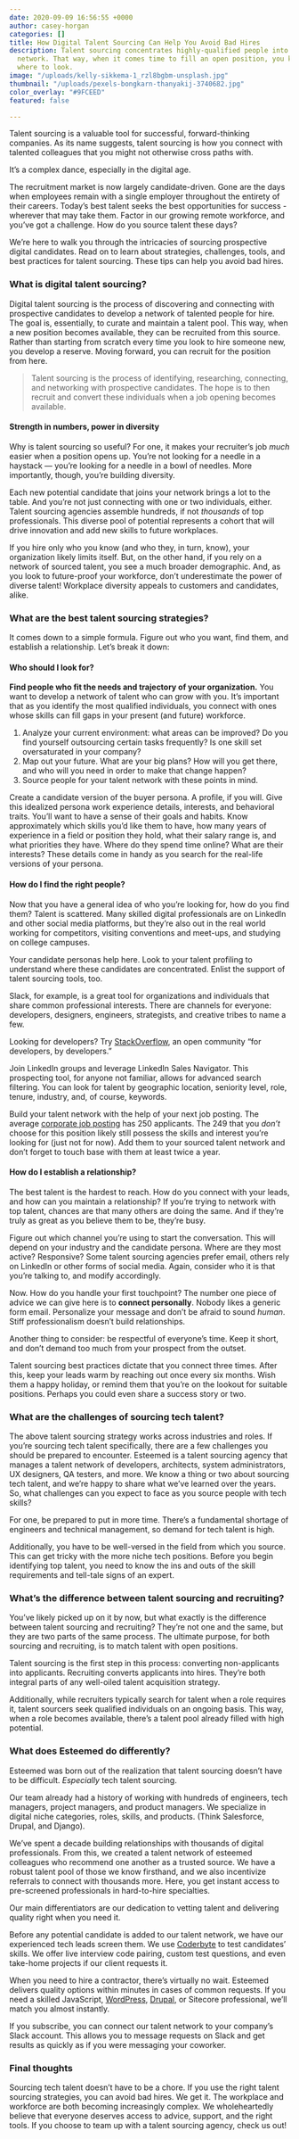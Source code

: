 ```yaml
---
date: 2020-09-09 16:56:55 +0000
author: casey-horgan
categories: []
title: How Digital Talent Sourcing Can Help You Avoid Bad Hires
description: Talent sourcing concentrates highly-qualified people into a single talent
  network. That way, when it comes time to fill an open position, you know exactly
  where to look.
image: "/uploads/kelly-sikkema-1_rzl8bgbm-unsplash.jpg"
thumbnail: "/uploads/pexels-bongkarn-thanyakij-3740682.jpg"
color_overlay: "#9FCEED"
featured: false

---
```

Talent sourcing is a valuable tool for successful, forward-thinking companies. As its name suggests, talent sourcing is how you connect with talented colleagues that you might not otherwise cross paths with.

It’s a complex dance, especially in the digital age.

The recruitment market is now largely candidate-driven. Gone are the days when employees remain with a single employer throughout the entirety of their careers. Today’s best talent seeks the best opportunities for success - wherever that may take them. Factor in our growing remote workforce, and you’ve got a challenge. How do you source talent these days?

We’re here to walk you through the intricacies of sourcing prospective digital candidates. Read on to learn about strategies, challenges, tools, and best practices for talent sourcing. These tips can help you avoid bad hires.

### What is digital talent sourcing?

Digital talent sourcing is the process of discovering and connecting with prospective candidates to develop a network of talented people for hire. The goal is, essentially, to curate and maintain a talent pool. This way, when a new position becomes available, they can be recruited from this source. Rather than starting from scratch every time you look to hire someone new, you develop a reserve. Moving forward, you can recruit for the position from here.

> Talent sourcing is the process of identifying, researching, connecting, and networking with prospective candidates. The hope is to then recruit and convert these individuals when a job opening becomes available.

#### Strength in numbers, power in diversity

Why is talent sourcing so useful? For one, it makes your recruiter’s job _much_ easier when a position opens up. You’re not looking for a needle in a haystack — you’re looking for a needle in a bowl of needles. More importantly, though, you’re building diversity. 

Each new potential candidate that joins your network brings a lot to the table. And you’re not just connecting with one or two individuals, either. Talent sourcing agencies assemble hundreds, if not _thousands_ of top professionals. This diverse pool of potential represents a cohort that will drive innovation and add new skills to future workplaces.

If you hire only who you know (and who they, in turn, know), your organization likely limits itself. But, on the other hand, if you rely on a network of sourced talent, you see a much broader demographic. And, as you look to future-proof your workforce, don’t underestimate the power of diverse talent! Workplace diversity appeals to customers and candidates, alike.

### What are the best talent sourcing strategies?

It comes down to a simple formula. Figure out who you want, find them, and establish a relationship. Let’s break it down:

#### Who should I look for?

**Find people who fit the needs and trajectory of your organization.** You want to develop a network of talent who can grow with you. It’s important that as you identify the most qualified individuals, you connect with ones whose skills can fill gaps in your present (and future) workforce.

1. Analyze your current environment: what areas can be improved? Do you find yourself outsourcing certain tasks frequently? Is one skill set oversaturated in your company?
2. Map out your future. What are your big plans? How will you get there, and who will you need in order to make that change happen?
3. Source people for your talent network with these points in mind.

Create a candidate version of the buyer persona. A profile, if you will. Give this idealized persona work experience details, interests, and behavioral traits. You’ll want to have a sense of their goals and habits. Know approximately which skills you’d like them to have, how many years of experience in a field or position they hold, what their salary range is, and what priorities they have. Where do they spend time online? What are their interests? These details come in handy as you search for the real-life versions of your persona.

#### How do I find the right people?

Now that you have a general idea of who you’re looking for, how do you find them? Talent is scattered. Many skilled digital professionals are on LinkedIn and other social media platforms, but they’re also out in the real world working for competitors, visiting conventions and meet-ups, and studying on college campuses.

Your candidate personas help here. Look to your talent profiling to understand where these candidates are concentrated. Enlist the support of talent sourcing tools, too.

Slack, for example, is a great tool for organizations and individuals that share common professional interests. There are channels for everyone: developers, designers, engineers, strategists, and creative tribes to name a few.

Looking for developers? Try [StackOverflow](https://stackoverflow.com/), an open community “for developers, by developers.”

Join LinkedIn groups and leverage LinkedIn Sales Navigator. This prospecting tool, for anyone not familiar, allows for advanced search filtering. You can look for talent by geographic location, seniority level, role, tenure, industry, and, of course, keywords.

Build your talent network with the help of your next job posting. The average [corporate job posting](https://zety.com/blog/hr-statistics) has 250 applicants. The 249 that you _don’t_ choose for this position likely still possess the skills and interest you’re looking for (just not for now). Add them to your sourced talent network and don’t forget to touch base with them at least twice a year.

#### How do I establish a relationship?

The best talent is the hardest to reach. How do you connect with your leads, and how can you maintain a relationship? If you’re trying to network with top talent, chances are that many others are doing the same. And if they’re truly as great as you believe them to be, they’re busy.

Figure out which channel you’re using to start the conversation. This will depend on your industry and the candidate persona. Where are they most active? Responsive? Some talent sourcing agencies prefer email, others rely on LinkedIn or other forms of social media. Again, consider who it is that you’re talking to, and modify accordingly.

Now. How do you handle your first touchpoint? The number one piece of advice we can give here is to **connect personally**. Nobody likes a generic form email. Personalize your message and don’t be afraid to sound _human_. Stiff professionalism doesn’t build relationships.

Another thing to consider: be respectful of everyone’s time. Keep it short, and don’t demand too much from your prospect from the outset.

Talent sourcing best practices dictate that you connect three times. After this, keep your leads warm by reaching out once every six months. Wish them a happy holiday, or remind them that you’re on the lookout for suitable positions. Perhaps you could even share a success story or two.

### What are the challenges of sourcing tech talent?

The above talent sourcing strategy works across industries and roles. If you’re sourcing tech talent specifically, there are a few challenges you should be prepared to encounter. Esteemed is a talent sourcing agency that manages a talent network of developers, architects, system administrators, UX designers, QA testers, and more. We know a thing or two about sourcing tech talent, and we’re happy to share what we’ve learned over the years. So, what challenges can you expect to face as you source people with tech skills?

For one, be prepared to put in more time. There’s a fundamental shortage of engineers and technical management, so demand for tech talent is high.

Additionally, you have to be well-versed in the field from which you source. This can get tricky with the more niche tech positions. Before you begin identifying top talent, you need to know the ins and outs of the skill requirements and tell-tale signs of an expert.

### What’s the difference between talent sourcing and recruiting?

You’ve likely picked up on it by now, but what exactly is the difference between talent sourcing and recruiting? They’re not one and the same, but they are two parts of the same process. The ultimate purpose, for both sourcing and recruiting, is to match talent with open positions.

Talent sourcing is the first step in this process: converting non-applicants into applicants. Recruiting converts applicants into hires. They’re both integral parts of any well-oiled talent acquisition strategy.

Additionally, while recruiters typically search for talent when a role requires it, talent sourcers seek qualified individuals on an ongoing basis. This way, when a role becomes available, there’s a talent pool already filled with high potential.

### What does Esteemed do differently?

Esteemed was born out of the realization that talent sourcing doesn’t have to be difficult. _Especially_ tech talent sourcing.

Our team already had a history of working with hundreds of engineers, tech managers, project managers, and product managers. We specialize in digital niche categories, roles, skills, and products. (Think Salesforce, Drupal, and Django).

We’ve spent a decade building relationships with thousands of digital professionals. From this, we created a talent network of esteemed colleagues who recommend one another as a trusted source. We have a robust talent pool of those we know firsthand, and we also incentivize referrals to connect with thousands more. Here, you get instant access to pre-screened professionals in hard-to-hire specialties.

Our main differentiators are our dedication to vetting talent and delivering quality right when you need it.

Before any potential candidate is added to our talent network, we have our experienced tech leads screen them. We use [Coderbyte](https://coderbyte.com/) to test candidates’ skills. We offer live interview code pairing, custom test questions, and even take-home projects if our client requests it.

When you need to hire a contractor, there’s virtually no wait. Esteemed delivers quality options within minutes in cases of common requests. If you need a skilled JavaScript, [WordPress](https://app.wpcontractors.com/), [Drupal](https://app.drupalcontractors.com/), or Sitecore professional, we’ll match you almost instantly.

If you subscribe, you can connect our talent network to your company’s Slack account. This allows you to message requests on Slack and get results as quickly as if you were messaging your coworker.

### Final thoughts

Sourcing tech talent doesn’t have to be a chore. If you use the right talent sourcing strategies, you can avoid bad hires. We get it. The workplace and workforce are both becoming increasingly complex. We wholeheartedly believe that everyone deserves access to advice, support, and the right tools. If you choose to team up with a talent sourcing agency, check us out!